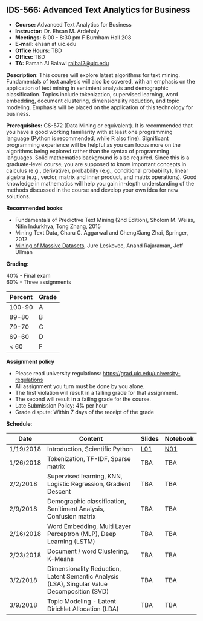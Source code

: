 ## IDS-566: Advanced Text Analytics for Business

- **Course:** Advanced Text Analytics for Business
- **Instructor:** Dr. Ehsan M. Ardehaly
- **Meetings:** 6:00 - 8:30 pm F Burnham Hall 208
- **E-mail:** ehsan at uic.edu
- **Office Hours:** TBD
- **Office:** TBD
- **TA:** Ramah Al Balawi <ralbal2@uic.edu>

**Description**: This course will explore latest algorithms for text mining. Fundamentals of text analysis will also be covered, with an emphasis on the application of text mining in sentmient analysis and demographic classification. Topics include tokenization, supervised learning, word embedding, document clustering, dimensionality reduction, and topic modeling. Emphasis will be placed on the application of this technology for business.

**Prerequisites:** CS-572 (Data Mining or equivalent). It is recommended that you have a good working familiarity with at least one programming language (Python is recommended, while R also fine). Significant programming experience will be helpful as you can focus more on the algorithms being explored rather than the syntax of programming languages.
Solid mathematics background is also required. Since this is a graduate-level course, you are supposed to know important concepts in calculus (e.g., derivative), probability (e.g., conditional probability), linear algebra (e.g., vector, matrix and inner product, and matrix operations). Good knowledge in mathematics will help you gain in-depth understanding of the methods discussed in the course and develop your own idea for new solutions.


**Recommended books**:
- Fundamentals of Predictive Text Mining (2nd Edition), Sholom M. Weiss, Nitin Indurkhya, Tong Zhang, 2015
- Mining Text Data, Charu C. Aggarwal and ChengXiang Zhai, Springer, 2012
- [Mining of Massive Datasets](http://www.mmds.org/), Jure Leskovec, Anand Rajaraman, Jeff Ullman

**Grading**:

40% - Final exam <br>
60% - Three assignments

| **Percent** | **Grade** |
|-------------|-----------|
| 100-90      | A         |
| 89-80       | B         |
| 79-70       | C         |
| 69-60       | D         |
| < 60        | F         |

**Assignment policy**
- Please read university regulations: https://grad.uic.edu/university-regulations
- All assignment you turn must be done by you alone.
- The first violation will result in a failing grade for that assignment. 
- The second will result in a failing grade for the course.
- Late Submission Policy: 4% per hour 
- Grade dispute: Within 7 days of the receipt of the grade

**Schedule**:

|Date|Content|Slides|Notebook|
|--|--|--|--|
|1/19/2018|Introduction, Scientific Python| [L01](Lecture-1/Lecture-1.pdf) | [N01](Lecture-1/Lecture-1.ipynb) |
|1/26/2018|Tokenization, TF-IDF, Sparse matrix | TBA | TBA |
|2/2/2018|Supervised learning, KNN, Logistic Regression, Gradient Descent| TBA | TBA |
|2/9/2018|Demographic classification, Senitiment Analysis, Confusion  matrix| TBA | TBA |
|2/16/2018|Word Embedding, Multi Layer Perceptron (MLP), Deep Learning (LSTM) | TBA | TBA |
|2/23/2018|Document / word Clustering, K-Means| TBA | TBA |
|3/2/2018|Dimensionality Reduction, Latent Semantic Analysis (LSA), Singular Value Decomposition (SVD) | TBA | TBA |
|3/9/2018|Topic Modeling - Latent Dirichlet Allocation (LDA) | TBA | TBA |

